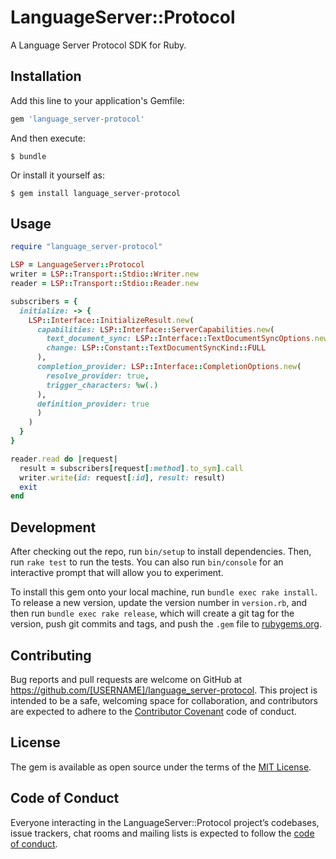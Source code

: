 # LanguageServer::Protocol

A Language Server Protocol SDK for Ruby.

## Installation

Add this line to your application's Gemfile:

```ruby
gem 'language_server-protocol'
```

And then execute:

    $ bundle

Or install it yourself as:

    $ gem install language_server-protocol

## Usage

```ruby
require "language_server-protocol"

LSP = LanguageServer::Protocol
writer = LSP::Transport::Stdio::Writer.new
reader = LSP::Transport::Stdio::Reader.new

subscribers = {
  initialize: -> {
    LSP::Interface::InitializeResult.new(
      capabilities: LSP::Interface::ServerCapabilities.new(
        text_document_sync: LSP::Interface::TextDocumentSyncOptions.new(
        change: LSP::Constant::TextDocumentSyncKind::FULL
      ),
      completion_provider: LSP::Interface::CompletionOptions.new(
        resolve_provider: true,
        trigger_characters: %w(.)
      ),
      definition_provider: true
      )
    )
  }
}

reader.read do |request|
  result = subscribers[request[:method].to_sym].call
  writer.write(id: request[:id], result: result)
  exit
end
```

## Development

After checking out the repo, run `bin/setup` to install dependencies. Then, run `rake test` to run the tests. You can also run `bin/console` for an interactive prompt that will allow you to experiment.

To install this gem onto your local machine, run `bundle exec rake install`. To release a new version, update the version number in `version.rb`, and then run `bundle exec rake release`, which will create a git tag for the version, push git commits and tags, and push the `.gem` file to [rubygems.org](https://rubygems.org).

## Contributing

Bug reports and pull requests are welcome on GitHub at https://github.com/[USERNAME]/language_server-protocol. This project is intended to be a safe, welcoming space for collaboration, and contributors are expected to adhere to the [Contributor Covenant](http://contributor-covenant.org) code of conduct.

## License

The gem is available as open source under the terms of the [MIT License](http://opensource.org/licenses/MIT).

## Code of Conduct

Everyone interacting in the LanguageServer::Protocol project’s codebases, issue trackers, chat rooms and mailing lists is expected to follow the [code of conduct](https://github.com/[USERNAME]/language_server-protocol/blob/master/CODE_OF_CONDUCT.md).
